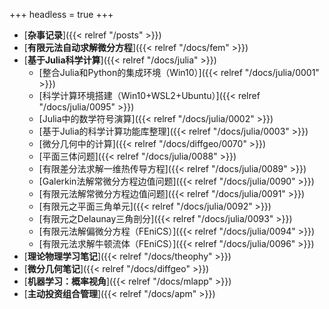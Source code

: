 +++
headless = true
+++


- [**杂事记录**]({{< relref "/posts" >}})
- [**有限元法自动求解微分方程**]({{< relref "/docs/fem" >}})   
- [**基于Julia科学计算**]({{< relref "/docs/julia" >}}) 
    - [整合Julia和Python的集成环境（Win10）]({{< relref "/docs/julia/0001" >}})  
    - [科学计算环境搭建（Win10+WSL2+Ubuntu）]({{< relref "/docs/julia/0095" >}})  
    - [Julia中的数学符号演算]({{< relref "/docs/julia/0002" >}}) 
    - [基于Julia的科学计算功能库整理]({{< relref "/docs/julia/0003" >}})  
    - [微分几何中的计算]({{< relref "/docs/diffgeo/0070" >}})   
    - [平面三体问题]({{< relref "/docs/julia/0088" >}})   
    - [有限差分法求解一维热传导方程]({{< relref "/docs/julia/0089" >}})    
    - [Galerkin法解常微分方程边值问题]({{< relref "/docs/julia/0090" >}})   
    - [有限元法解常微分方程边值问题]({{< relref "/docs/julia/0091" >}})   
    - [有限元之平面三角单元]({{< relref "/docs/julia/0092" >}})     
    - [有限元之Delaunay三角剖分]({{< relref "/docs/julia/0093" >}})   
    - [有限元法解偏微分方程（FEniCS）]({{< relref "/docs/julia/0094" >}})  
    - [有限元法求解牛顿流体（FEniCS）]({{< relref "/docs/julia/0096" >}})      
- [**理论物理学习笔记**]({{< relref "/docs/theophy" >}})  
- [**微分几何笔记**]({{< relref "/docs/diffgeo" >}})
- [**机器学习：概率视角**]({{< relref "/docs/mlapp" >}})
- [**主动投资组合管理**]({{< relref "/docs/apm" >}})








